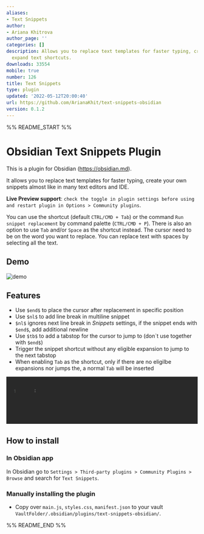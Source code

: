 ```yaml
---
aliases:
- Text Snippets
author:
- Ariana Khitrova
author_page: ''
categories: []
description: Allows you to replace text templates for faster typing, create your own,
  expand text shortcuts.
downloads: 33554
mobile: true
number: 126
title: Text Snippets
type: plugin
updated: '2022-05-12T20:00:40'
url: https://github.com/ArianaKhit/text-snippets-obsidian
version: 0.1.2
---
```


%% README_START %%

# Obsidian Text Snippets Plugin

This is a plugin for Obsidian (https://obsidian.md).

It allows you to replace text templates for faster typing, create your own snippets almost like in many text editors and IDE. 

**Live Preview support**: ```check the toggle in plugin settings before using and restart plugin in Options > Community plugins```.

You can use the shortcut (default `CTRL/CMD + Tab`) or the command `Run snippet replacement` by command palette (`CTRL/CMD + P`). There is also an option to use `Tab` and/or `Space` as the shortcut instead. The cursor need to be on the word you want to replace. You can replace text with spaces by selecting all the text.

## Demo

![demo](https://raw.githubusercontent.com/ArianaKhit/text-snippets-obsidian/main/demo.gif)

## Features
- Use ```$end$``` to place the cursor after replacement in specific position
- Use ```$nl$``` to add line break in multiline snippet
- ```$nl$``` ignores next line break in _Snippets_ settings, if the snippet ends with ```$end$```, add additional newline
- Use ```$tb$``` to add a tabstop for the cursor to jump to (don`t use together with ```$end$```)
- Trigger the snippet shortcut without any eligible expansion to jump to the next tabstop
- When enabling `Tab` as the shortcut, only if there are no eligilbe expansions nor jumps the, a normal `Tab` will be inserted

![tabstop-demo](https://raw.githubusercontent.com/Arax20/text-snippets-obsidian/main/tabstop_demo.gif)

## How to install

### In Obsidian app

In Obsidian go to `Settings > Third-party plugins > Community Plugins > Browse` and search for `Text Snippets`.

### Manually installing the plugin

- Copy over `main.js`, `styles.css`, `manifest.json` to your vault `VaultFolder/.obsidian/plugins/text-snippets-obsidian/`.



%% README_END %%